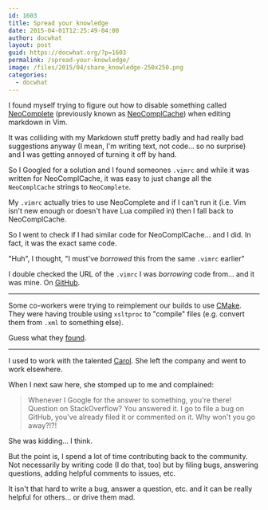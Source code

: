 ```yaml
---
id: 1603
title: Spread your knowledge
date: 2015-04-01T12:25:49-04:00
author: docwhat
layout: post
guid: https://docwhat.org/?p=1603
permalink: /spread-your-knowledge/
image: /files/2015/04/share_knowledge-250x250.png
categories:
  - docwhat
---
```

I found myself trying to figure out how to disable something called [NeoComplete](https://github.com/Shougo/neocomplete.vim) (previously known as [NeoComplCache](https://github.com/Shougo/neocomplcache.vim)) when editing markdown in Vim.

It was colliding with my Markdown stuff pretty badly and had really bad suggestions anyway (I mean, I'm writing text, not code... so no surprise) and I was getting annoyed of turning it off by hand.

So I Googled for a solution and I found someones `.vimrc` and while it was written for NeoComplCache, it was easy to just change all the `NeoComplCache` strings to `NeoComplete`.

My `.vimrc` actually tries to use NeoComplete and if I can't run it (i.e. Vim isn't new enough or doesn't have Lua compiled in) then I fall back to NeoComplCache.

So I went to check if I had similar code for NeoComplCache... and I did. In fact, it was the exact same code.

"Huh", I thought, "I must've *borrowed* this from the same `.vimrc` earlier"

I double checked the URL of the `.vimrc` I was *borrowing* code from... and it was mine. On [GitHub](https://raw.githubusercontent.com/docwhat/homedir-vim/master/vimrc/.vimrc).

---

Some co-workers were trying to reimplement our builds to use [CMake](http://www.cmake.org/).  They were having trouble using `xsltproc` to "compile" files (e.g. convert them from `.xml` to something else).

Guess what they [found](http://stackoverflow.com/questions/3417120/how-can-i-use-cmake-with-xsltproc-as-the-compiler).

---

I used to work with the talented [Carol](http://carol-nichols.com/).  She left the company and went to work elsewhere.

When I next saw here, she stomped up to me and complained:

> Whenever I Google for the answer to something, you're there!  Question on StackOverflow? You answered it.  I go to file a bug on GitHub, you've already filed it or commented on it.  Why won't you go away?!?!

She was kidding... I think.

But the point is, I spend a lot of time contributing back to the community. Not necessarily by writing code (I do that, too) but by filing bugs, answering questions, adding helpful comments to issues, etc.

It isn't that hard to write a bug, answer a question, etc. and it can be really helpful for others... or drive them mad.
